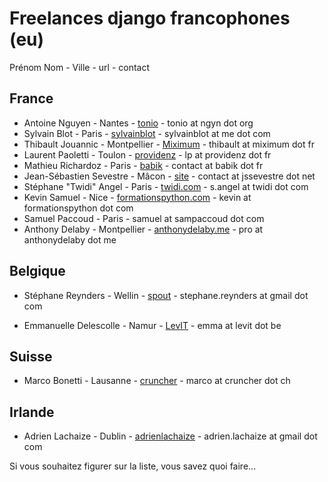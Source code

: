 Freelances django francophones (eu)
===================================


Prénom Nom - Ville - url - contact

France
------

* Antoine Nguyen - Nantes - [tonio](http://tonio.ngyn.org) - tonio at ngyn dot org
* Sylvain Blot - Paris - [sylvainblot](http://sylvainblot.com) - sylvainblot at me dot com
* Thibault Jouannic - Montpellier - [Miximum](http://www.miximum.fr) - thibault at miximum dot fr
* Laurent Paoletti - Toulon - [providenz](http://providenz.fr) - lp at providenz dot fr
* Mathieu Richardoz - Paris - [babik](http://www.babik.fr) - contact at babik dot fr
* Jean-Sébastien Sevestre - Mâcon - [site](http://www.jssevestre.net) - contact at jssevestre dot net
* Stéphane "Twidi" Angel - Paris - [twidi.com](http://twidi.com) - s.angel at twidi dot com 
* Kevin Samuel - Nice - [formationspython.com](https://formationspython.com) - kevin at formationspython dot com
* Samuel Paccoud - Paris - samuel at sampaccoud dot com
* Anthony Delaby - Montpellier - [anthonydelaby.me](http://anthonydelaby.me/) - pro at anthonydelaby dot me

Belgique
--------
* Stéphane Reynders - Wellin - [spout](http://spout.be) - stephane.reynders at gmail dot com

* Emmanuelle Delescolle - Namur - [LevIT](http://www.levit.be) - emma at levit dot be

Suisse
-------
* Marco Bonetti - Lausanne - [cruncher](https://cruncher.ch/fr/) - marco at cruncher dot ch

Irlande
-------
* Adrien Lachaize - Dublin - [adrienlachaize](http://adrienlachaize.com) - adrien.lachaize at gmail dot com



Si vous souhaitez figurer sur la liste, vous savez quoi faire...

